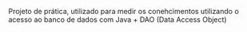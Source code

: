 Projeto de prática, utilizado para medir os conehcimentos utilizando o acesso ao banco de dados com Java + DAO (Data Access Object)
